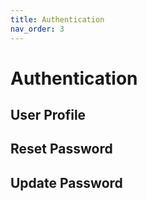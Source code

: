 ```yaml
---
title: Authentication
nav_order: 3
---
```


# Authentication

## User Profile
## Reset Password
## Update Password